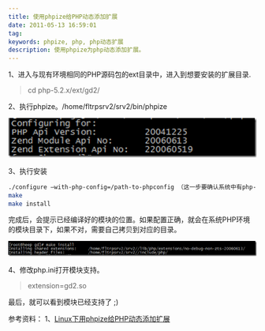 ```yaml
---
title: 使用phpize给PHP动态添加扩展
date: 2011-05-13 16:59:01
tag: 
keywords: phpize, php, php动态扩展
description: 使用phpize为php动态添加扩展。
---
```


1、进入与现有环境相同的PHP源码包的ext目录中，进入到想要安装的扩展目录.

> cd php-5.2.x/ext/gd2/

2、执行phpize。/home/fltrpsrv2/srv2/bin/phpize

![](./20110513-phpize/201105131659074287.png)

3、执行安装

```sh
./configure –with-php-config=/path-to-phpconfig （这一步要确认系统中有php-config）
make
make install
```

完成后，会提示已经编译好的模块的位置。如果配置正确，就会在系统PHP环境的模块目录下，如果不对，需要自己拷贝到对应的目录。

![](./20110513-phpize/201105131659096961.png)

4、修改php.ini打开模块支持。

> extension=gd2.so

最后，就可以看到模块已经支持了 ;)

参考资料：
1、[Linux下用phpize给PHP动态添加扩展](http://www.php100.com/html/webkaifa/Linux/2009/1202/3591.html)